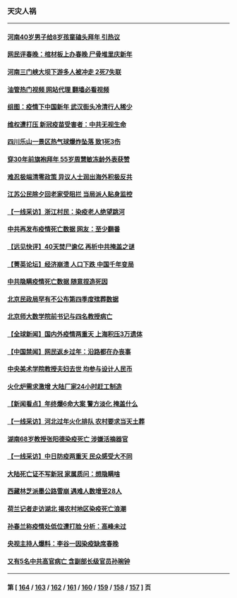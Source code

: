 ### 天灾人祸
---
#### [河南40岁男子给8岁孩童磕头拜年 引热议](../../pages/ncid280/n13914041.md?01231645) 
#### [网民评春晚：棺材板上办春晚 尸骨堆里庆新年](../../pages/ncid280/n13913952.md?01231645) 
#### [河南三门峡大坝下游多人被冲走 2死7失联](../../pages/ncid280/n13913985.md?01231645) 
#### [油管热门视频 网站代理 翻墙必看视频](http://138.2.39.72:81/youtube.html?epic-marker?01231645)
#### [组图：疫情下中国新年 武汉街头冷清行人稀少](../../pages/ncid280/n13909227.md?01231645) 
#### [维权遭打压 新冠疫苗受害者：中共无视生命](../../pages/ncid280/n13913630.md?01231645) 
#### [四川乐山一景区热气球爆炸坠落 致1死3伤](../../pages/ncid280/n13913606.md?01231645) 
#### [穿30年前旗袍拜年 55岁周慧敏冻龄外表获赞](../../pages/ncid280/n13913498.md?01231645) 
#### [难忍极端清零政策 异议人士润出海外积极反共](../../pages/ncid280/n13913369.md?01231645) 
#### [江苏公民除夕回老家受阻拦 当局派人贴身监控](../../pages/ncid280/n13913038.md?01231645) 
#### [【一线采访】浙江村民：染疫老人绝望跳河](../../pages/ncid280/n13912983.md?01231645) 
#### [中共再发布疫情死亡数据 网友：至少翻番](../../pages/ncid280/n13912930.md?01231645) 
#### [【远见快评】40天焚尸逾亿 再析中共掩盖之谜](../../pages/ncid280/n13912612.md?01231645) 
#### [【菁英论坛】经济崩溃 人口下跌 中国千年变局](../../pages/ncid280/n13912589.md?01231645) 
#### [中共隐瞒疫情死亡数据 随意捏造死因](../../pages/ncid280/n13912528.md?01231645) 
#### [北京民政局罕有不公布第四季度殡葬数据](../../pages/ncid280/n13912489.md?01231645) 
#### [北京师大数学院前书记与四名教授病亡](../../pages/ncid280/n13912466.md?01231645) 
#### [【全球新闻】国内外疫情两重天 上海积压3万遗体](../../pages/ncid280/n13912464.md?01231645) 
#### [【中国禁闻】网民返乡过年：沿路都在办丧事](../../pages/ncid280/n13912043.md?01231645) 
#### [中央美术学院教授夫妇去世 均参与设计人民币](../../pages/ncid280/n13912150.md?01231645) 
#### [火化炉需求激增 大陆厂家24小时赶工制造](../../pages/ncid280/n13912205.md?01231645) 
#### [【新闻看点】年终爆6命大案 警方淡化 掩盖什么](../../pages/ncid280/n13912076.md?01231645) 
#### [【一线采访】河北过年火化排队 农村要求当天土葬](../../pages/ncid280/n13912148.md?01231645) 
#### [湖南68岁教授张阳德染疫死亡 涉嫌活摘器官](../../pages/ncid280/n13912137.md?01231645) 
#### [【一线采访】中日防疫两重天 民众感受大不同](../../pages/ncid280/n13911780.md?01231645) 
#### [大陆死亡证不写新冠 家属质问：想隐瞒啥](../../pages/ncid280/n13912058.md?01231645) 
#### [西藏林芝派墨公路雪崩 遇难人数增至28人](../../pages/ncid280/n13912085.md?01231645) 
#### [荷兰记者走访湖北 揭农村地区染疫死亡浪潮](../../pages/ncid280/n13912022.md?01231645) 
#### [孙春兰称疫情处低位遭打脸 分析：高峰未过](../../pages/ncid280/n13912007.md?01231645) 
#### [央视主持人爆料：李谷一因染疫缺席春晚](../../pages/ncid280/n13912020.md?01231645) 
#### [又有5名中共高官病亡 含副部长级官员孙琬钟](../../pages/ncid280/n13912017.md?01231645) 

---
#### 第 [ [164](./164.md?01231645) / [163](./163.md?01231645) / [162](./162.md?01231645) / [161](./161.md?01231645) / [160](./160.md?01231645) / [159](./159.md?01231645) / [158](./158.md?01231645) / [157](./157.md?01231645) ] 页
